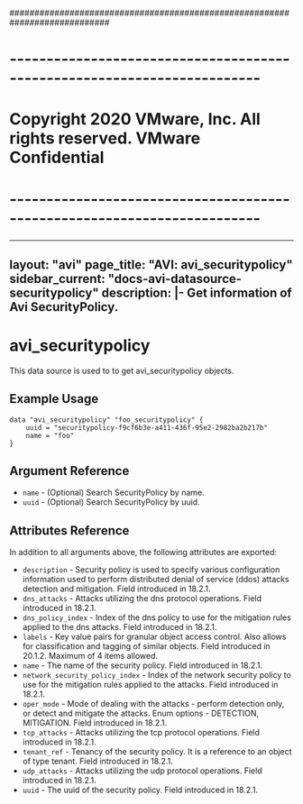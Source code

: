 ############################################################################
# ------------------------------------------------------------------------
# Copyright 2020 VMware, Inc.  All rights reserved. VMware Confidential
# ------------------------------------------------------------------------
###

---
layout: "avi"
page_title: "AVI: avi_securitypolicy"
sidebar_current: "docs-avi-datasource-securitypolicy"
description: |-
  Get information of Avi SecurityPolicy.
---

# avi_securitypolicy

This data source is used to to get avi_securitypolicy objects.

## Example Usage

```hcl
data "avi_securitypolicy" "foo_securitypolicy" {
    uuid = "securitypolicy-f9cf6b3e-a411-436f-95e2-2982ba2b217b"
    name = "foo"
}
```

## Argument Reference

* `name` - (Optional) Search SecurityPolicy by name.
* `uuid` - (Optional) Search SecurityPolicy by uuid.

## Attributes Reference

In addition to all arguments above, the following attributes are exported:

* `description` - Security policy is used to specify various configuration information used to perform distributed denial of service (ddos) attacks detection and mitigation. Field introduced in 18.2.1.
* `dns_attacks` - Attacks utilizing the dns protocol operations. Field introduced in 18.2.1.
* `dns_policy_index` - Index of the dns policy to use for the mitigation rules applied to the dns attacks. Field introduced in 18.2.1.
* `labels` - Key value pairs for granular object access control. Also allows for classification and tagging of similar objects. Field introduced in 20.1.2. Maximum of 4 items allowed.
* `name` - The name of the security policy. Field introduced in 18.2.1.
* `network_security_policy_index` - Index of the network security policy to use for the mitigation rules applied to the attacks. Field introduced in 18.2.1.
* `oper_mode` - Mode of dealing with the attacks - perform detection only, or detect and mitigate the attacks. Enum options - DETECTION, MITIGATION. Field introduced in 18.2.1.
* `tcp_attacks` - Attacks utilizing the tcp protocol operations. Field introduced in 18.2.1.
* `tenant_ref` - Tenancy of the security policy. It is a reference to an object of type tenant. Field introduced in 18.2.1.
* `udp_attacks` - Attacks utilizing the udp protocol operations. Field introduced in 18.2.1.
* `uuid` - The uuid of the security policy. Field introduced in 18.2.1.

